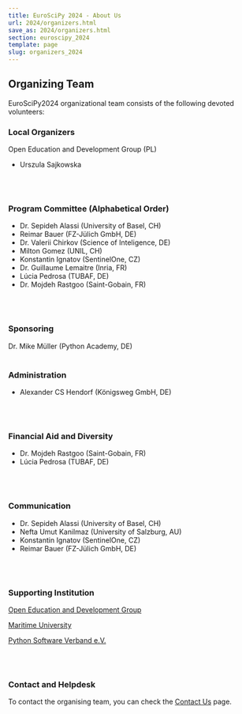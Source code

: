 ```yaml
---
title: EuroSciPy 2024 - About Us
url: 2024/organizers.html
save_as: 2024/organizers.html
section: euroscipy_2024
template: page
slug: organizers_2024
---
```


## Organizing Team
EuroSciPy2024 organizational team consists of the following devoted volunteers:

### Local Organizers
Open Education and Development Group (PL)

- Urszula Sajkowska
</br>
</br>

### Program Committee (Alphabetical Order)
- Dr. Sepideh Alassi (University of Basel, CH)
- Reimar Bauer (FZ-Jülich GmbH, DE)
- Dr. Valerii Chirkov (Science of Inteligence, DE)
- Milton Gomez (UNIL, CH)
- Konstantin Ignatov (SentinelOne, CZ)
- Dr. Guillaume Lemaitre (Inria, FR)
- Lúcia Pedrosa (TUBAF, DE)
- Dr. Mojdeh Rastgoo (Saint-Gobain, FR)
</br>
</br>

### Sponsoring
Dr. Mike Müller (Python Academy, DE)
</br>
</br>

### Administration
- Alexander CS Hendorf (Königsweg GmbH, DE)
</br>
</br>

### Financial Aid and Diversity
- Dr. Mojdeh Rastgoo (Saint-Gobain, FR)
- Lúcia Pedrosa (TUBAF, DE)
</br>
</br>

### Communication
- Dr. Sepideh Alassi (University of Basel, CH)
- Nefta Umut Kanilmaz (University of Salzburg, AU)
- Konstantin Ignatov (SentinelOne, CZ)
- Reimar Bauer (FZ-Jülich GmbH, DE)
</br>
</br>

### Supporting Institution
[Open Education and Development Group](https://openedg.org/)

[Maritime University](https://www.pm.szczecin.pl/en/)

[Python Software Verband e.V.](https://python-verband.org/)

</br>
</br>

### Contact and Helpdesk
To contact the organising team, you can check the [Contact Us](contact_us.html) page.

</br>
</br>
